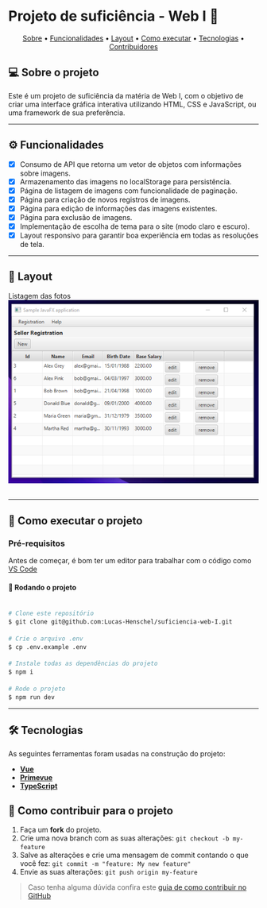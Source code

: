 # Projeto de suficiência - Web I 📜

<p align="center">
 <a href="#-sobre-o-projeto">Sobre</a> •
 <a href="#-funcionalidades">Funcionalidades</a> •
 <a href="#-layout">Layout</a> • 
 <a href="#-como-executar-o-projeto">Como executar</a> • 
 <a href="#-tecnologias">Tecnologias</a> • 
 <a href="#-contribuidores">Contribuidores</a> 
</p>

## 💻 Sobre o projeto

Este é um projeto de suficiência da matéria de Web I, com o objetivo de criar uma interface gráfica interativa utilizando HTML, CSS e JavaScript, ou uma framework de sua preferência.

---

## ⚙️ Funcionalidades
 
- [x] Consumo de API que retorna um vetor de objetos com informações sobre imagens.
- [x] Armazenamento das imagens no localStorage para persistência.
- [x] Página de listagem de imagens com funcionalidade de paginação.
- [x] Página para criação de novos registros de imagens.
- [x] Página para edição de informações das imagens existentes.
- [x] Página para exclusão de imagens.
- [x] Implementação de escolha de tema para o site (modo claro e escuro).
- [x] Layout responsivo para garantir boa experiência em todas as resoluções de tela.

---

## 🎨 Layout

Listagem das fotos
<img src="https://github.com/Lucas-Henschel/workshop-javafx-jdbc/blob/main/src/assets/seller-page.PNG" alt="List photos">

##

---

## 🚀 Como executar o projeto

### Pré-requisitos
  
Antes de começar, é bom ter um editor para trabalhar com o código como [VS Code](https://code.visualstudio.com/)

#### 🧭 Rodando o projeto

```bash

# Clone este repositório
$ git clone git@github.com:Lucas-Henschel/suficiencia-web-I.git

# Crie o arquivo .env
$ cp .env.example .env

# Instale todas as dependências do projeto
$ npm i

# Rode o projeto
$ npm run dev

```
---

## 🛠 Tecnologias

As seguintes ferramentas foram usadas na construção do projeto:

- **[Vue](https://vuejs.org/)**
- **[Primevue](https://primevue.org/)**
- **[TypeScript](https://www.typescriptlang.org/)**

## 💪 Como contribuir para o projeto

1. Faça um **fork** do projeto.
2. Crie uma nova branch com as suas alterações: `git checkout -b my-feature`
3. Salve as alterações e crie uma mensagem de commit contando o que você fez: `git commit -m "feature: My new feature"`
4. Envie as suas alterações: `git push origin my-feature`
> Caso tenha alguma dúvida confira este [guia de como contribuir no GitHub](https://www.linkedin.com/pulse/como-contribuir-em-um-projeto-open-source-github-f%C3%A1bio-amaral/?originalSubdomain=pt)